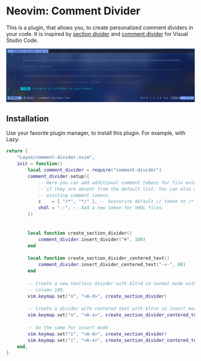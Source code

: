 # Neovim: Comment Divider

This is a plugin, that allows you, to create personalized comment dividers in your code. It is
inspired by [section divider](https://marketplace.visualstudio.com/items?itemName=dinhani.divider) and [comment divider](https://marketplace.visualstudio.com/items?itemName=stackbreak.comment-divider) for Visual Studio Code.

![Comment divider example image](./docs/landing-page-image.png)

## Installation

Use your favorite plugin manager, to install this plugin. For example, with Lazy:

```lua
return {
    "Layxe/comment-divider.nvim",
    init = function()
        local comment_divider = require("comment-divider")
        comment_divider.setup({
            -- Here you can add additional comment tokens for file extensions,
            -- if they are absent from the default list. You can also overwrite
            -- existing comment tokens.
            c    = { "/*", "*/" }, -- Overwrite default // token to /* */.
            vhdl = "--", -- Add a new token for VHDL files.
        })


        local function create_section_divider()
            comment_divider.insert_divider("#", 100)
        end

        local function create_section_divider_centered_text()
            comment_divider.insert_divider_centered_text("-+-", 80)
        end

        -- Create a new textless divider with Alt+d in normal mode with # as the token until
        -- column 100.
        vim.keymap.set("n", "<A-d>", create_section_divider)

        -- Create a divider with centered text with Alt+x in insert mode with -+- as the token.
        vim.keymap.set("n", "<A-x>", create_section_divider_centered_text)

        -- Do the same for insert mode
        vim.keymap.set("i", "<A-d>", create_section_divider)
        vim.keymap.set("i", "<A-x>", create_section_divider_centered_text)
    end,
}
```
